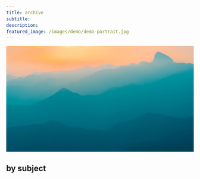 ```yaml
---
title: archive
subtitle: 
description: 
featured_image: /images/demo/demo-portrait.jpg
---
```


![](/images/demo/demo-landscape.jpg)

## by subject

